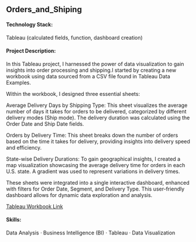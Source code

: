 ## Orders_and_Shiping

#### Technology Stack:
Tableau (calculated fields, function, dashboard creation)

#### Project Description:
In this Tableau project, I harnessed the power of data visualization to gain insights into order processing and shipping.I started by creating a new workbook using data sourced from a CSV file found in Tableau Data Examples.

Within the workbook, I designed three essential sheets:

Average Delivery Days by Shipping Type: This sheet visualizes the average number of days it takes for orders to be delivered, categorized by different delivery modes (Ship mode). The delivery duration was calculated using the Order Date and Ship Date fields.

Orders by Delivery Time: This sheet breaks down the number of orders based on the time it takes for delivery, providing insights into delivery speed and efficiency.

State-wise Delivery Durations: To gain geographical insights, I created a map visualization showcasing the average delivery time for orders in each U.S. state. A gradient was used to represent variations in delivery times.

These sheets were integrated into a single interactive dashboard, enhanced with filters for Order Date, Segment, and Delivery Type. This user-friendly dashboard allows for dynamic data exploration and analysis.

[Tableau Workbook Link](https://public.tableau.com/views/OrdersShiping/OrdersShiping?:language=en-US&publish=yes&:display_count=n&:origin=viz_share_link)

#### Skills:
Data Analysis · Business Intelligence (BI) · Tableau · Data Visualization
